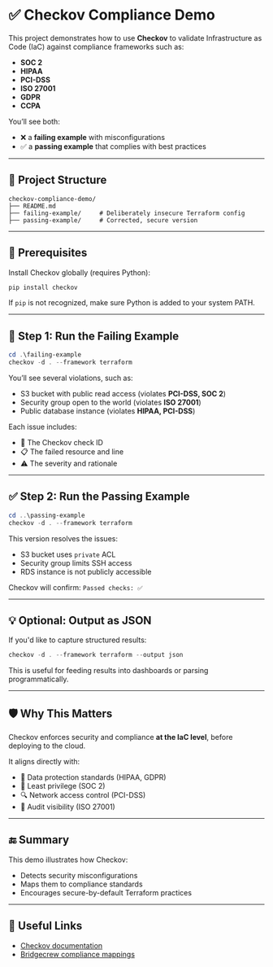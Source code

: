 # ✅ Checkov Compliance Demo

This project demonstrates how to use **Checkov** to validate Infrastructure as Code (IaC) against compliance frameworks such as:

- **SOC 2**
- **HIPAA**
- **PCI-DSS**
- **ISO 27001**
- **GDPR**
- **CCPA**

You’ll see both:
- ❌ a **failing example** with misconfigurations
- ✅ a **passing example** that complies with best practices

---

## 📁 Project Structure

```
checkov-compliance-demo/
├── README.md
├── failing-example/     # Deliberately insecure Terraform config
├── passing-example/     # Corrected, secure version
```

---

## 🧪 Prerequisites

Install Checkov globally (requires Python):

```powershell
pip install checkov
```

If `pip` is not recognized, make sure Python is added to your system PATH.

---

## 🚨 Step 1: Run the Failing Example

```powershell
cd .\failing-example
checkov -d . --framework terraform
```

You’ll see several violations, such as:

- S3 bucket with public read access (violates **PCI-DSS, SOC 2**)
- Security group open to the world (violates **ISO 27001**)
- Public database instance (violates **HIPAA, PCI-DSS**)

Each issue includes:
- 🔎 The Checkov check ID
- 📋 The failed resource and line
- ⚠️ The severity and rationale

---

## ✅ Step 2: Run the Passing Example

```powershell
cd ..\passing-example
checkov -d . --framework terraform
```

This version resolves the issues:
- S3 bucket uses `private` ACL
- Security group limits SSH access
- RDS instance is not publicly accessible

Checkov will confirm: `Passed checks: ✅`

---

## 💡 Optional: Output as JSON

If you'd like to capture structured results:

```powershell
checkov -d . --framework terraform --output json
```

This is useful for feeding results into dashboards or parsing programmatically.

---

## 🛡️ Why This Matters

Checkov enforces security and compliance **at the IaC level**, before deploying to the cloud.

It aligns directly with:
- 🔐 Data protection standards (HIPAA, GDPR)
- 🚫 Least privilege (SOC 2)
- 🔍 Network access control (PCI-DSS)
- 📜 Audit visibility (ISO 27001)

---

## 🔚 Summary

This demo illustrates how Checkov:
- Detects security misconfigurations
- Maps them to compliance standards
- Encourages secure-by-default Terraform practices

---

## 🧰 Useful Links

- [Checkov documentation](https://www.checkov.io/)
- [Bridgecrew compliance mappings](https://www.checkov.io/3.Concepts/Policy%20Index.html)
